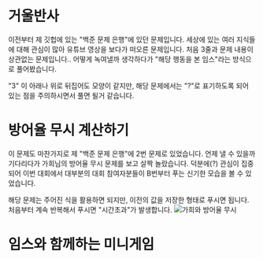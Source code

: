 # 거울반사
이전부터 제 깃헙에 있는 "백준 문제 은행"에 있던 문제입니다.
세상에 있는 여러 지식들에 대해 관심이 많아 유튜브 영상을 보다가 떠오른 문제입니다.
처음 3줄과 문제 내용이 상관없는 문제입니다.. 어떻게 녹여낼까 생각하다가 "해당 행동을 본 임스"라는 방식으로 풀어봤습니다.

"3" 이 아래나 위로 뒤집어도 모양이 같지만, 해당 문제에서는 "?"로 표기하도록 되어 있는 점을 주의하시면서 풀면 될거 같습니다.

# 방어율 무시 계산하기
이 문제도 마찬가지로 제 "백준 문제 은행"에 2번 문제로 있었습니다.
언제 낼 수 있을까 기다리다가 가희님의 방어율 무시 문제를 보고 살짝 놀랐습니다.
덕분에(?) 관심이 집중되어 이번 대회에서 대부분의 대회 참여자분들이 B번부터 푸는 신기한 모습을 볼 수 있었습니다.

해당 문제는 주어진 식을 활용하면 되지만, 이전의 값을 저장한 형태로 푸시면 됩니다.
처음부터 계속 반복해서 푸시면 "시간초과"가 발생합니다.
![가희와 방어율 무시](https://www.acmicpc.net/problem/25238)

# 임스와 함께하는 미니게임
